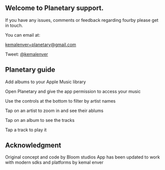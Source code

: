 ## Welcome to Planetary support.

If you have any issues, comments or feedback regarding fourby please get in touch.

You can email at:

[kemalenver+planetary@gmail.com](kemalenver+planetary@gmail.com)

Tweet: [@kemalenver](https://www.twitter.com/kemalenver)

## Planetary guide

Add albums to your Apple Music library

Open Planetary and give the app permission to access your music

Use the controls at the bottom to filter by artist names

Tap on an artist to zoom in and see their ablums

Tap on an album to see the tracks

Tap a track to play it

## Acknowledgment

Original concept and code by Bloom studios
App has been updated to work with modern sdks and platforms by kemal enver
